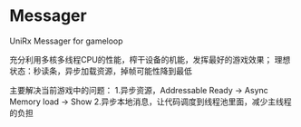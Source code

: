 # Messager
UniRx Messager for gameloop 

充分利用多核多线程CPU的性能，榨干设备的机能，发挥最好的游戏效果；
理想状态：秒读条，异步加载资源，掉帧可能性降到最低

主要解决当前游戏中的问题：
1.异步资源，Addressable Ready -> Async Memory load -> Show
2.异步本地消息，让代码调度到线程池里面，减少主线程的负担
